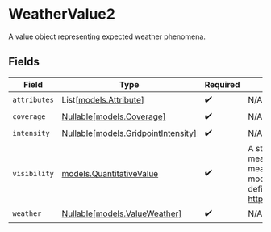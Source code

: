 # WeatherValue2

A value object representing expected weather phenomena.


## Fields

| Field                                                                                                                                                                                  | Type                                                                                                                                                                                   | Required                                                                                                                                                                               | Description                                                                                                                                                                            |
| -------------------------------------------------------------------------------------------------------------------------------------------------------------------------------------- | -------------------------------------------------------------------------------------------------------------------------------------------------------------------------------------- | -------------------------------------------------------------------------------------------------------------------------------------------------------------------------------------- | -------------------------------------------------------------------------------------------------------------------------------------------------------------------------------------- |
| `attributes`                                                                                                                                                                           | List[[models.Attribute](../models/attribute.md)]                                                                                                                                       | :heavy_check_mark:                                                                                                                                                                     | N/A                                                                                                                                                                                    |
| `coverage`                                                                                                                                                                             | [Nullable[models.Coverage]](../models/coverage.md)                                                                                                                                     | :heavy_check_mark:                                                                                                                                                                     | N/A                                                                                                                                                                                    |
| `intensity`                                                                                                                                                                            | [Nullable[models.GridpointIntensity]](../models/gridpointintensity.md)                                                                                                                 | :heavy_check_mark:                                                                                                                                                                     | N/A                                                                                                                                                                                    |
| `visibility`                                                                                                                                                                           | [models.QuantitativeValue](../models/quantitativevalue.md)                                                                                                                             | :heavy_check_mark:                                                                                                                                                                     | A structured value representing a measurement and its unit of measure. This object is a slighly modified version of the schema.org definition at https://schema.org/QuantitativeValue<br/> |
| `weather`                                                                                                                                                                              | [Nullable[models.ValueWeather]](../models/valueweather.md)                                                                                                                             | :heavy_check_mark:                                                                                                                                                                     | N/A                                                                                                                                                                                    |